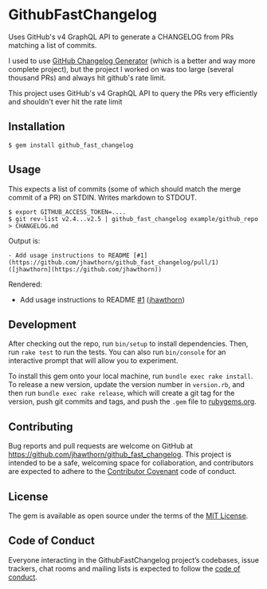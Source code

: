 # GithubFastChangelog

Uses GitHub's v4 GraphQL API to generate a CHANGELOG from PRs matching a list of commits.

I used to use [GitHub Changelog
Generator](https://github.com/github-changelog-generator/github-changelog-generator)
(which is a better and way more complete project), but the project I worked on
was too large (several thousand PRs) and always hit github's rate limit.

This project uses GitHub's v4 GraphQL API to query the PRs very efficiently and shouldn't ever hit the rate limit

## Installation

    $ gem install github_fast_changelog

## Usage

This expects a list of commits (some of which should match the merge commit of a PR) on STDIN. Writes markdown to STDOUT.

    $ export GITHUB_ACCESS_TOKEN=....
    $ git rev-list v2.4...v2.5 | github_fast_changelog example/github_repo > CHANGELOG.md


Output is:

```
- Add usage instructions to README [#1](https://github.com/jhawthorn/github_fast_changelog/pull/1) ([jhawthorn](https://github.com/jhawthorn))
```

Rendered:

- Add usage instructions to README [#1](https://github.com/jhawthorn/github_fast_changelog/pull/1) ([jhawthorn](https://github.com/jhawthorn))


## Development

After checking out the repo, run `bin/setup` to install dependencies. Then, run `rake test` to run the tests. You can also run `bin/console` for an interactive prompt that will allow you to experiment.

To install this gem onto your local machine, run `bundle exec rake install`. To release a new version, update the version number in `version.rb`, and then run `bundle exec rake release`, which will create a git tag for the version, push git commits and tags, and push the `.gem` file to [rubygems.org](https://rubygems.org).

## Contributing

Bug reports and pull requests are welcome on GitHub at https://github.com/jhawthorn/github_fast_changelog. This project is intended to be a safe, welcoming space for collaboration, and contributors are expected to adhere to the [Contributor Covenant](http://contributor-covenant.org) code of conduct.

## License

The gem is available as open source under the terms of the [MIT License](https://opensource.org/licenses/MIT).

## Code of Conduct

Everyone interacting in the GithubFastChangelog project’s codebases, issue trackers, chat rooms and mailing lists is expected to follow the [code of conduct](https://github.com/jhawthorn/github_fast_changelog/blob/master/CODE_OF_CONDUCT.md).
